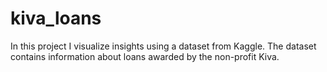 # kiva_loans
In this project I visualize insights using a dataset from Kaggle. The dataset contains information about loans awarded by the non-profit Kiva.
